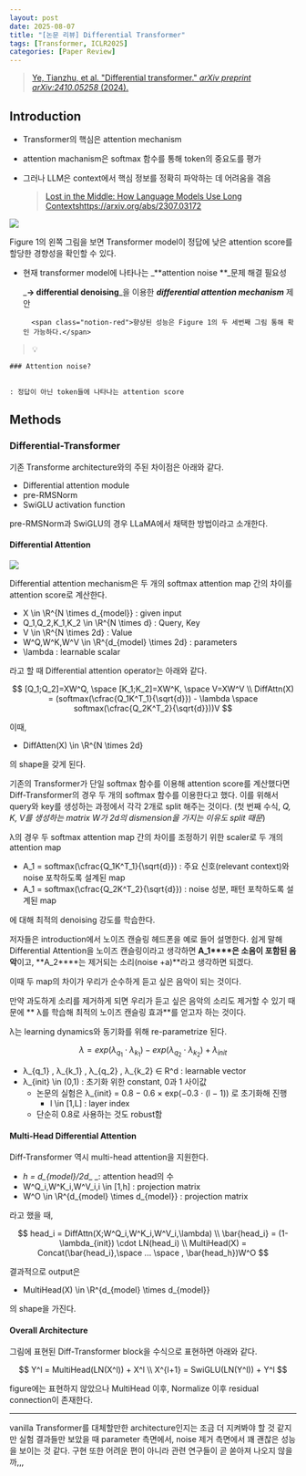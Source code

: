 ```yaml
---
layout: post
date: 2025-08-07
title: "[논문 리뷰] Differential Transformer"
tags: [Transformer, ICLR2025]
categories: [Paper Review]
---
```


> [Ye, Tianzhu, et al. "Differential transformer." ](https://arxiv.org/abs/2410.05258)[_arXiv preprint arXiv:2410.05258_](https://arxiv.org/abs/2410.05258)[ (2024).](https://arxiv.org/abs/2410.05258)



## Introduction

- Transformer의 핵심은 attention mechanism
- attention machanism은 softmax 함수를 통해 token의 중요도를 평가
- 그러나 LLM은 context에서 핵심 정보를 정확히 파악하는 데 어려움을 겪음

	> [Lost in the Middle: How Language Models Use Long Contextshttps://arxiv.org/abs/2307.03172](https://arxiv.org/abs/2307.03172)


![](https://prod-files-secure.s3.us-west-2.amazonaws.com/542b861c-36a8-4051-84e5-8804b6728dba/9083ea56-691a-4752-ae26-47f403431ac8/image.png?X-Amz-Algorithm=AWS4-HMAC-SHA256&X-Amz-Content-Sha256=UNSIGNED-PAYLOAD&X-Amz-Credential=ASIAZI2LB466SF6VZGXB%2F20251011%2Fus-west-2%2Fs3%2Faws4_request&X-Amz-Date=20251011T080109Z&X-Amz-Expires=3600&X-Amz-Security-Token=IQoJb3JpZ2luX2VjEGYaCXVzLXdlc3QtMiJIMEYCIQDMWNHihd7IHEZdbaGWLgrza8LsRSawItlNzZAw68HldQIhALfybqSY1rAKwowUID%2Fks1lWd4rh7tppXo9HSRr6UuR4KogECP%2F%2F%2F%2F%2F%2F%2F%2F%2F%2F%2FwEQABoMNjM3NDIzMTgzODA1Igx734VjEwp8AaHrw7Yq3APNVTN3paRNGPhCn3BMRN5S04TxvNijzpDMqzCy9A98VVEELD2kXBhZIr6WpW5hxeZ0OQEw0FjXAFjEzjuR5gQSC79ZOeQOArQV%2Bh4a0bLWasllc7TjoKHVzVPiDe1uJFRuZ2H4i%2F%2BO7YQ%2FzfmSbjMlbpda6jOLNzKdRrASvQ1dQ%2F%2Bm7pE7JB43ZYS8Q49E2njo51ywzQsRow2jABlKZc8LzYSQYPspf6dXrxxqQtnF6zggV7R8FSeDjsLwWAJZamihZaIs%2FP4PF4SMi1O3fFsCV1F2tiO7b%2Bl5fbMuw%2BsEKrjN0%2FHfNrTJYya0MUtsI0feUrjWjXFdcYqjRwEq6a3veJx1sv5E62sh0lGoxTpSTsUYmKjQg9AWp53U5xmcXJxagG5jeBFDDritg8YJ%2B1ojJgqF4vGqPDreIi1ZxhQqcyHgzTPfJAwaAqAoV6EXSuPFmzMwwr7vs1LCcP1S%2BdoFx3T7ahDMNuSeQFPxpe3Uz73ryJqqhB7KUJWHFyeY1q2bVgcmDzLd9eZkiyfAvKfLyQjpNvlkkGg3FHl33x4OQesnQGxt5L4e96RDdq0K37Tt7WzUUmMczGGYR6gJ9dq%2BgBns%2BnEiWKR4gDcOaZLaVH0PtUOM7Gpxn0SGGTCP4qfHBjqkAbzLo2nSn5CqKli7cAgD2VL23DFdQzEq2IsjTFEUmKurcZ0VTN%2Fx2tWFxEU%2FVkiiEY8x10KdhYHtS8Wx6jHNXEHaEBT%2BxFZMW80v4lHnIwbu6g0Mo48eFXpxaMdI23sDFLtzefmuMR4ZMJhnPNY8qGi5a7vPJZchChsxuOHVP29xBCmOYbqIAfXark9mGHuJbS792uHbmTedp4X6MVYJQ2kNqHAG&X-Amz-Signature=5a5ab72a8557fa85299ab562f33bd8053806dc5e859c358d13518d7c0e6a2daf&X-Amz-SignedHeaders=host&x-amz-checksum-mode=ENABLED&x-id=GetObject)


Figure 1의 왼쪽 그림을 보면 Transformer model이 정답에 낮은 attention score를 할당한 경향성을 확인할 수 있다.

- 현재 transformer model에 나타나는 _**attention noise **_문제 해결 필요성

	_**→ differential denoising**_을 이용한 _**differential attention mechanism**_ 제안


		<span class="notion-red">향상된 성능은 Figure 1의 두 세번째 그림 통해 확인 가능하다.</span>


> 💡 


	### Attention noise?


	: 정답이 아닌 token들에 나타나는 attention score



## Methods



### Differential-Transformer


기존 Transforme architecture와의 주된 차이점은 아래와 같다.

- Differential attention module
- pre-RMSNorm
- SwiGLU activation function

pre-RMSNorm과 SwiGLU의 경우 LLaMA에서 채택한 방법이라고 소개한다.



#### Differential Attention


![](https://prod-files-secure.s3.us-west-2.amazonaws.com/542b861c-36a8-4051-84e5-8804b6728dba/116d70b2-1963-4810-9167-f4c7d8a06e8f/image.png?X-Amz-Algorithm=AWS4-HMAC-SHA256&X-Amz-Content-Sha256=UNSIGNED-PAYLOAD&X-Amz-Credential=ASIAZI2LB466SF6VZGXB%2F20251011%2Fus-west-2%2Fs3%2Faws4_request&X-Amz-Date=20251011T080109Z&X-Amz-Expires=3600&X-Amz-Security-Token=IQoJb3JpZ2luX2VjEGYaCXVzLXdlc3QtMiJIMEYCIQDMWNHihd7IHEZdbaGWLgrza8LsRSawItlNzZAw68HldQIhALfybqSY1rAKwowUID%2Fks1lWd4rh7tppXo9HSRr6UuR4KogECP%2F%2F%2F%2F%2F%2F%2F%2F%2F%2F%2FwEQABoMNjM3NDIzMTgzODA1Igx734VjEwp8AaHrw7Yq3APNVTN3paRNGPhCn3BMRN5S04TxvNijzpDMqzCy9A98VVEELD2kXBhZIr6WpW5hxeZ0OQEw0FjXAFjEzjuR5gQSC79ZOeQOArQV%2Bh4a0bLWasllc7TjoKHVzVPiDe1uJFRuZ2H4i%2F%2BO7YQ%2FzfmSbjMlbpda6jOLNzKdRrASvQ1dQ%2F%2Bm7pE7JB43ZYS8Q49E2njo51ywzQsRow2jABlKZc8LzYSQYPspf6dXrxxqQtnF6zggV7R8FSeDjsLwWAJZamihZaIs%2FP4PF4SMi1O3fFsCV1F2tiO7b%2Bl5fbMuw%2BsEKrjN0%2FHfNrTJYya0MUtsI0feUrjWjXFdcYqjRwEq6a3veJx1sv5E62sh0lGoxTpSTsUYmKjQg9AWp53U5xmcXJxagG5jeBFDDritg8YJ%2B1ojJgqF4vGqPDreIi1ZxhQqcyHgzTPfJAwaAqAoV6EXSuPFmzMwwr7vs1LCcP1S%2BdoFx3T7ahDMNuSeQFPxpe3Uz73ryJqqhB7KUJWHFyeY1q2bVgcmDzLd9eZkiyfAvKfLyQjpNvlkkGg3FHl33x4OQesnQGxt5L4e96RDdq0K37Tt7WzUUmMczGGYR6gJ9dq%2BgBns%2BnEiWKR4gDcOaZLaVH0PtUOM7Gpxn0SGGTCP4qfHBjqkAbzLo2nSn5CqKli7cAgD2VL23DFdQzEq2IsjTFEUmKurcZ0VTN%2Fx2tWFxEU%2FVkiiEY8x10KdhYHtS8Wx6jHNXEHaEBT%2BxFZMW80v4lHnIwbu6g0Mo48eFXpxaMdI23sDFLtzefmuMR4ZMJhnPNY8qGi5a7vPJZchChsxuOHVP29xBCmOYbqIAfXark9mGHuJbS792uHbmTedp4X6MVYJQ2kNqHAG&X-Amz-Signature=55dce2c2381ef6fed0ab82e04049012c19de32ac8f7774e7cb4201dd2770d19a&X-Amz-SignedHeaders=host&x-amz-checksum-mode=ENABLED&x-id=GetObject)


Differential attention mechanism은 두 개의 softmax attention map 간의 차이를 attention score로 계산한다.

- X \in \R^{N \times d\_{model}} : given input
- Q\_1,Q\_2,K\_1,K\_2 \in \R^{N \times d} : Query, Key
- V \in \R^{N \times 2d} : Value
- W^Q,W^K,W^V \in \R^{d\_{model} \times 2d} : parameters
- \lambda : learnable scalar

라고 할 때 Differential attention operator는 아래와 같다.


$$
[Q_1;Q_2]=XW^Q, \space [K_1;K_2]=XW^K, \space V=XW^V \\
DiffAttn(X) = (softmax(\cfrac{Q_1K^T_1}{\sqrt{d}}) - \lambda \space softmax(\cfrac{Q_2K^T_2}{\sqrt{d}}))V
$$


이때,

- DiffAtten(X) \in \R^{N \times 2d}

의 shape을 갖게 된다.


기존의 Transformer가 단일 softmax 함수를 이용해 attention score를 계산했다면 Diff-Transformer의 경우 두 개의 softmax 함수를 이용한다고 했다. 이를 위해서 query와 key를 생성하는 과정에서 각각 2개로 split 해주는 것이다. <span class="notion-red">(첫 번째 수식, </span><span class="notion-red">_Q, K, V를 생성하는 matrix W가 2d의 dismension을 가지는 이유도 split 때문_</span><span class="notion-red">)</span>


 λ의 경우 두 softmax attention map 간의 차이를 조정하기 위한 scaler로 두 개의 attention map

- A\_1 = softmax(\cfrac{Q\_1K^T\_1}{\sqrt{d}}) : 주요 신호(relevant context)와 noise 포착하도록 설계된 map
- A\_1 = softmax(\cfrac{Q\_2K^T\_2}{\sqrt{d}}) : noise 성분, 패턴 포착하도록 설계된 map 

에 대해 최적의 denoising 강도를 학습한다.


저자들은 introduction에서 노이즈 캔슬링 헤드폰을 예로 들어 설명한다. 쉽게 말해 Differential Attention을 노이즈 캔슬링이라고 생각하면 **A\_1****은 소음이 포함된 음악**이고, **A\_2****는 제거되는 소리(noise +a)**라고 생각하면 되겠다. 


이때 두 map의 차이가 우리가 순수하게 듣고 싶은 음악이 되는 것이다. 


만약 과도하게 소리를 제거하게 되면 우리가 듣고 싶은 음악의 소리도 제거할 수 있기 때문에 ** λ를 학습해 최적의 노이즈 캔슬링 효과**를 얻고자 하는 것이다.


λ는 learning dynamics와 동기화를 위해 re-parametrize 된다.


$$
\lambda = exp(\lambda_{q_1} \cdot \lambda_{k_1}) - exp(\lambda_{q_2} \cdot \lambda_{k_2}) + \lambda_{init}
$$

- λ\_{q\_1} , λ\_{k\_1} , λ\_{q\_2} , λ\_{k\_2} ∈ R^d : learnable vector
- λ\_{init} \in (0,1) : 초기화 위한 constant, 0과 1 사이값
	- 논문의 실험은 λ\_{init} = 0.8 − 0.6 × exp(−0.3 · (l − 1)) 로 초기화해 진행
		- l \in [1,L] : layer index
	- 단순히 0.8로 사용하는 것도 robust함


#### **Multi-Head Differential Attention**


Diff-Transformer 역시 multi-head attention을 지원한다.

- _h = d\_{model}/2d__ _: attention head의 수
- W^Q\_i,W^K\_i,W^V\_i,i \in [1,h] : projection matrix
- W^O \in \R^{d\_{model} \times d\_{model}} : projection matrix

라고 했을 때,


$$
head_i = DiffAttn(X;W^Q_i,W^K_i,W^V_i,\lambda) \\
\bar{head_i} = (1-\lambda_{init}) \cdot LN(head_i) \\
MultiHead(X) = Concat(\bar{head_i},\space ... \space , \bar{head_h})W^O
$$


결과적으로 output은

- MultiHead(X) \in \R^{d\_{model} \times d\_{model}}

의 shape을 가진다.



#### Overall Architecture


그림에 표현된 Diff-Transformer block을 수식으로 표현하면 아래와 같다.


$$
Y^l = MultiHead(LN(X^l)) + X^l \\
X^{l+1} = SwiGLU(LN(Y^l)) + Y^l
$$


figure에는 표현하지 않았으나 MultiHead 이후, Normalize 이후 residual connection이 존재한다.


---


vanilla Transformer를 대체할만한 architecture인지는 조금 더 지켜봐야 할 것 같지만 실험 결과들만 보았을 때 parameter 측면에서, noise 제거 측면에서 꽤 괜찮은 성능을 보이는 것 같다. 구현 또한 어려운 편이 아니라 관련 연구들이 곧 쏟아져 나오지 않을까,,,

